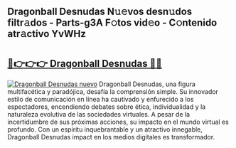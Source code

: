 ## Dragonball Desnudas N𝚞𝚎vos desn𝚞dos filtr𝚊dos - Parts-g3A F𝚘tos vid𝚎o - C𝚘ntenido atr𝚊ctivo YvWHz

# <h2><a href="http://mb7ytc.tromn.icu/?c=Dragonball+Desnudas">🔗👉👉👉 Dragonball Desnudas 🔗🔗</a></h2>

[![Dragonball Desnudas nuevo](https://i.imgur.com/pEAQMta.gif)](http://mb7ytc.tromn.icu/?c=Dragonball+Desnudas)
Dragonball Desnudas, una figura multifacética y paradójica, desafía la comprensión simple. Su innovador estilo de comunicación en línea ha cautivado y enfurecido a los espectadores, encendiendo debates sobre ética, individualidad y la naturaleza evolutiva de las sociedades virtuales. A pesar de la incertidumbre de sus próximas acciones, su impacto en el mundo virtual es profundo. Con un espíritu inquebrantable y un atractivo innegable, Dragonball Desnudas impact en los medios digitales es transformador.
